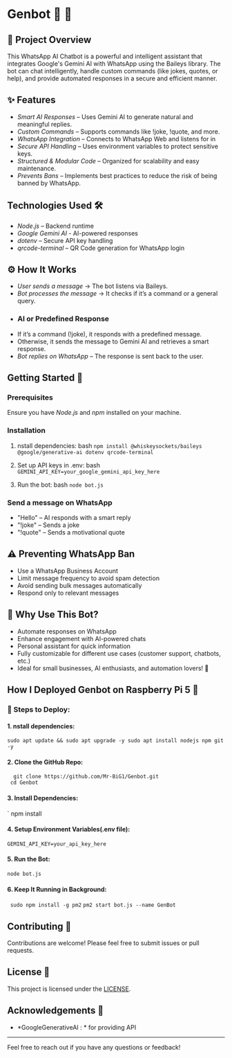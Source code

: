 # Genbot 🤖 📲

## 📌 Project Overview
This WhatsApp AI Chatbot is a powerful and intelligent assistant that integrates Google's Gemini AI with WhatsApp using the Baileys library. The bot can chat intelligently, handle custom commands (like jokes, quotes, or help), and provide automated responses in a secure and efficient manner.

## ✨ Features
- *Smart AI Responses* – Uses Gemini AI to generate natural and meaningful replies.
- *Custom Commands* – Supports commands like !joke, !quote, and more.
- *WhatsApp Integration* – Connects to WhatsApp Web and listens for in
- *Secure API Handling* – Uses environment variables to protect sensitive keys.
- *Structured & Modular Code* – Organized for scalability and easy maintenance.
-  *Prevents Bans* – Implements best practices to reduce the risk of being banned by WhatsApp.

## Technologies Used 🛠
- *Node.js* – Backend runtime
- *Google Gemini AI* -  AI-powered responses
- *dotenv* – Secure API key handling
- *qrcode-terminal* – QR Code generation for WhatsApp login

## ⚙️ How It Works
- *User sends a message* → The bot listens via Baileys.
-  *Bot processes the message* → It checks if it’s a command or a general query.
-  ### AI or Predefined Response
-  If it’s a command (!joke), it responds with a predefined message.
-  Otherwise, it sends the message to Gemini AI and retrieves a smart response.
-   *Bot replies on WhatsApp* – The response is sent back to the user.

## Getting Started 🚀

### Prerequisites
Ensure you have *Node.js* and *npm* installed on your machine.

### Installation

1. nstall dependencies:
    bash
    `npm install @whiskeysockets/baileys @google/generative-ai dotenv qrcode-terminal`
    
2. Set up API keys in .env:
    bash
   ` GEMINI_API_KEY=your_google_gemini_api_key_here `
    
3.  Run the bot:
    bash
   ` node bot.js `
    
   
### Send a message on WhatsApp
- "Hello" – AI responds with a smart reply
- "!joke" – Sends a joke
- "!quote" – Sends a motivational quote

  
## ⚠️ Preventing WhatsApp Ban

- Use a WhatsApp Business Account
- Limit message frequency to avoid spam detection
-  Avoid sending bulk messages automatically
-  Respond only to relevant messages

## 📌 Why Use This Bot?
- Automate responses on WhatsApp
- Enhance engagement with AI-powered chats
- Personal assistant for quick information
- Fully customizable for different use cases (customer support, chatbots, etc.)
- Ideal for small businesses, AI enthusiasts, and automation lovers! 🚀

## How I Deployed Genbot on Raspberry Pi 5 🚀
### 🔧 Steps to Deploy:
#### 1. nstall dependencies:
    
    sudo apt update && sudo apt upgrade -y sudo apt install nodejs npm git -y 
    
#### 2. Clone the GitHub Repo:

      git clone https://github.com/Mr-BiG1/Genbot.git 
     cd Genbot
   
#### 3. Install Dependencies:

 ` npm install
 
#### 4.  Setup Environment Variables(.env file):

` GEMINI_API_KEY=your_api_key_here `

#### 5. Run the Bot:
` node bot.js `

#### 6. Keep It Running in Background:

` sudo npm install -g pm2` 
`pm2 start bot.js --name GenBot` 



## Contributing 🤝
Contributions are welcome! Please feel free to submit issues or pull requests.

  ## License 📝
  This project is licensed under the [LICENSE](LICENSE).
  
  ## Acknowledgements 🙏
  - *GoogleGenerativeAI : * for providing API
  
  ---
  
  Feel free to reach out if you have any questions or feedback!
